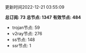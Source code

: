 更新时间2022-12-21 03:55:09

**总订阅: 73**
**总节点: 1347**
**有效节点: 484**
- trojan节点: 59
- v2ray节点: 276
- ss节点: 148
- ssr节点: 1
